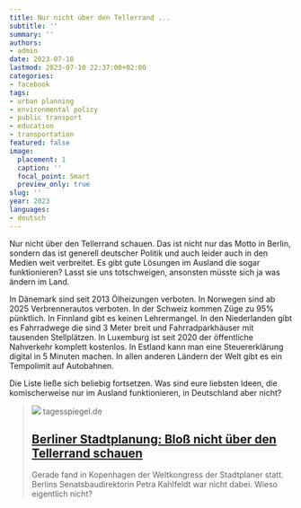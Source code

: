 ```yaml
---
title: Nur nicht über den Tellerrand ...
subtitle: ''
summary: ''
authors:
- admin
date: 2023-07-10
lastmod: 2023-07-10 22:37:00+02:00
categories:
- facebook
tags:
- urban planning
- environmental policy
- public transport
- education
- transportation
featured: false
image:
  placement: 1
  caption: ''
  focal_point: Smart
  preview_only: true
slug: ''
year: 2023
languages:
- deutsch
---
```


Nur nicht über den Tellerrand schauen. Das ist nicht nur das Motto in Berlin, sondern das ist generell deutscher Politik und auch leider auch in den Medien weit verbreitet. Es gibt gute Lösungen im Ausland die sogar funktionieren? Lasst sie uns totschweigen, ansonsten müsste sich ja was ändern im Land. 

In Dänemark sind seit 2013 Ölheizungen verboten. In Norwegen sind ab 2025 Verbrennerautos verboten. In der Schweiz kommen Züge zu 95% pünktlich. In Finnland gibt es keinen Lehrermangel. In den Niederlanden gibt es Fahrradwege die sind 3 Meter breit und Fahrradparkhäuser mit tausenden Stellplätzen. In Luxemburg ist seit 2020 der öffentliche Nahverkehr komplett kostenlos. In Estland kann man eine Steuererklärung digital in 5 Minuten machen. In allen anderen Ländern der Welt gibt es ein Tempolimit auf Autobahnen. 

Die Liste ließe sich beliebig fortsetzen. Was sind eure liebsten Ideen, die komischerweise nur im Ausland funktionieren, in Deutschland aber nicht?
> [![](https://www.tagesspiegel.de/images/lille-langebrogiuseppe-liverino-5jpg/alternates/BASE_16_9_W1400/lille-langebrogiuseppe-liverino-5jpg.jpeg)](https://www.tagesspiegel.de/kultur/berliner-stadtplanung-bloss-nicht-uber-den-tellerrand-schauen-10117870.html)
> tagesspiegel.de
> ## [Berliner Stadtplanung: Bloß nicht über den Tellerrand schauen](https://www.tagesspiegel.de/kultur/berliner-stadtplanung-bloss-nicht-uber-den-tellerrand-schauen-10117870.html)
>
>Gerade fand in Kopenhagen der Weltkongress der Stadtplaner statt. Berlins Senatsbaudirektorin Petra Kahlfeldt war nicht dabei. Wieso eigentlich nicht?